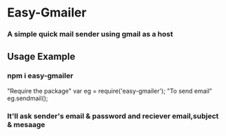 # Easy-Gmailer

### A simple quick mail sender using gmail as a host

## Usage Example

### npm i easy-gmailer

 "Require the package"
 var eg = require('easy-gmailer');
 "To send email"
 eg.sendmail();



### It'll ask sender's email  & password and reciever email,subject & mesaage